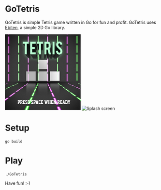 # GoTetris
GoTetris is simple Tetris game written in Go for fun and profit. GoTetris uses <a href="https://github.com/hajimehoshi/ebiten">Ebiten</a>, a simple 2D Go library.

<img src="https://raw.githubusercontent.com/jphalimi/GoTetris/master/resources/screenshot_splash.png" alt="Splash screen" width="250" height="250" /> <img src="https://raw.githubusercontent.com/jphalimi/GoTetris/master/resources/screenshot.png" alt="Splash screen" width="250" height="250" />

# Setup
```
go build
```

# Play
```
./GoTetris
```

Have fun! :-)

